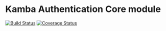 Kamba Authentication Core module
==========================
[![Build Status](https://secure.travis-ci.org/kambalabs/KmbAuthentication.png?branch=master)](http://travis-ci.org/kambalabs/KmbAuthentication)
[![Coverage Status](https://coveralls.io/repos/kambalabs/KmbAuthentication/badge.png?branch=master)](https://coveralls.io/r/kambalabs/KmbAuthentication)
